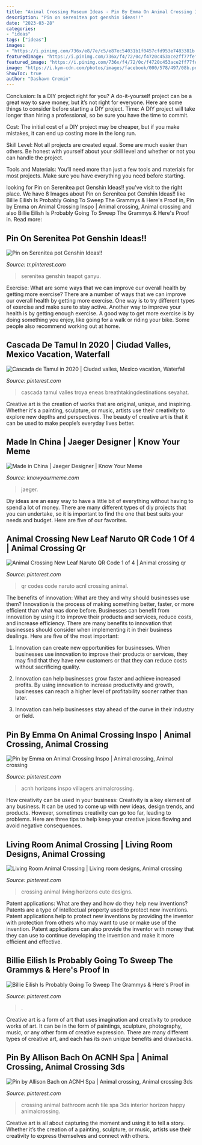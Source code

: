 ```yaml
---
title: "Animal Crossing Museum Ideas - Pin By Emma On Animal Crossing Inspo"
description: "Pin on serenitea pot genshin ideas!!"
date: "2023-03-28"
categories:
- "ideas"
tags: ["ideas"]
images:
- "https://i.pinimg.com/736x/e8/7e/c5/e87ec54031b1f0457cfd953e7483381b.jpg"
featuredImage: "https://i.pinimg.com/736x/f4/72/0c/f4720c453ace2ff77fef094493620b62.jpg"
featured_image: "https://i.pinimg.com/736x/f4/72/0c/f4720c453ace2ff77fef094493620b62.jpg"
image: "https://i.kym-cdn.com/photos/images/facebook/000/578/497/08b.png"
ShowToc: true
author: "Dashawn Cremin"
---
```



Conclusion: Is a DIY project right for you?
A do-it-yourself project can be a great way to save money, but it’s not right for everyone. Here are some things to consider before starting a DIY project.
Time: A DIY project will take longer than hiring a professional, so be sure you have the time to commit.

Cost: The initial cost of a DIY project may be cheaper, but if you make mistakes, it can end up costing more in the long run.

Skill Level: Not all projects are created equal. Some are much easier than others. Be honest with yourself about your skill level and whether or not you can handle the project.

Tools and Materials: You’ll need more than just a few tools and materials for most projects. Make sure you have everything you need before starting.

	

		
looking for Pin on Serenitea pot Genshin Ideas!! you've visit to the right place. We have 8 Images about Pin on Serenitea pot Genshin Ideas!! like Billie Eilish Is Probably Going To Sweep The Grammys &amp; Here&#039;s Proof in, Pin by Emma on Animal Crossing Inspo | Animal crossing, Animal crossing and also Billie Eilish Is Probably Going To Sweep The Grammys &amp; Here&#039;s Proof in. Read more:
		
    
## Pin On Serenitea Pot Genshin Ideas!!

<img loading=lazy src="https://i.pinimg.com/736x/fe/e3/9f/fee39f897a41979488ae4cd4612787d0.jpg" onerror="this.onerror=null;this.src='https://tse4.mm.bing.net/th?id=OIP.PzeNQCNEWKgKMQgeiR4mXgHaEE&amp;pid=15.1';" alt="Pin on Serenitea pot Genshin Ideas!!">

_Source: tr.pinterest.com_

>serenitea genshin teapot ganyu. 

	

Exercise: What are some ways that we can improve our overall health by getting more exercise?
There are a number of ways that we can improve our overall health by getting more exercise. One way is to try different types of exercise and make sure to stay active. Another way to improve your health is by getting enough exercise. A good way to get more exercise is by doing something you enjoy, like going for a walk or riding your bike. Some people also recommend working out at home.

    
## Cascada De Tamul In 2020 | Ciudad Valles, Mexico Vacation, Waterfall

<img loading=lazy src="https://i.pinimg.com/736x/33/5d/05/335d055cb6d9919bc0eb8c16a561e240.jpg" onerror="this.onerror=null;this.src='https://tse2.mm.bing.net/th?id=OIP.Em3csYpRro05h-84xQfu5AHaLF&amp;pid=15.1';" alt="Cascada de Tamul in 2020 | Ciudad valles, Mexico vacation, Waterfall">

_Source: pinterest.com_

>cascada tamul valles troya eneas breathtakingdestinations seyahat. 

	

Creative art is the creation of works that are original, unique, and inspiring. Whether it's a painting, sculpture, or music, artists use their creativity to explore new depths and perspectives. The beauty of creative art is that it can be used to make people’s everyday lives better.

    
## Made In China | Jaeger Designer | Know Your Meme

<img loading=lazy src="https://i.kym-cdn.com/photos/images/facebook/000/578/497/08b.png" onerror="this.onerror=null;this.src='https://tse1.mm.bing.net/th?id=OIP.E-ujU9-2qNxAod63p-lKigHaEK&amp;pid=15.1';" alt="Made in China | Jaeger Designer | Know Your Meme">

_Source: knowyourmeme.com_

>jaeger. 

	

Diy ideas are an easy way to have a little bit of everything without having to spend a lot of money. There are many different types of diy projects that you can undertake, so it is important to find the one that best suits your needs and budget. Here are five of our favorites.

    
## Animal Crossing New Leaf Naruto QR Code 1 Of 4 | Animal Crossing Qr

<img loading=lazy src="https://i.pinimg.com/736x/f3/c8/8f/f3c88f357d6d2bde90d8c76ed9d875d2--acnl-paths-acnl-qr-codes-paths-water.jpg" onerror="this.onerror=null;this.src='https://tse2.mm.bing.net/th?id=OIP.3Wwt9vmEW12WUqlIGQ_hzAAAAA&amp;pid=15.1';" alt="Animal Crossing New Leaf Naruto QR Code 1 of 4 | Animal crossing qr">

_Source: pinterest.com_

>qr codes code naruto acnl crossing animal. 

	

The benefits of innovation: What are they and why should businesses use them?
Innovation is the process of making something better, faster, or more efficient than what was done before. Businesses can benefit from innovation by using it to improve their products and services, reduce costs, and increase efficiency. There are many benefits to innovation that businesses should consider when implementing it in their business dealings. Here are five of the most important: 
1. Innovation can create new opportunities for businesses. When businesses use innovation to improve their products or services, they may find that they have new customers or that they can reduce costs without sacrificing quality. 

2. Innovation can help businesses grow faster and achieve increased profits. By using innovation to increase productivity and growth, businesses can reach a higher level of profitability sooner rather than later. 

3. Innovation can help businesses stay ahead of the curve in their industry or field.

    
## Pin By Emma On Animal Crossing Inspo | Animal Crossing, Animal Crossing

<img loading=lazy src="https://i.pinimg.com/736x/f4/72/0c/f4720c453ace2ff77fef094493620b62.jpg" onerror="this.onerror=null;this.src='https://tse1.mm.bing.net/th?id=OIP.N-TU3iI4wqvAAy3n-KCsGgHaFP&amp;pid=15.1';" alt="Pin by Emma on Animal Crossing Inspo | Animal crossing, Animal crossing">

_Source: pinterest.com_

>acnh horizons inspo villagers animalcrossing. 

	

How creativity can be used in your business:
Creativity is a key element of any business. It can be used to come up with new ideas, design trends, and products. However, sometimes creativity can go too far, leading to problems. Here are three tips to help keep your creative juices flowing and avoid negative consequences.

    
## Living Room Animal Crossing | Living Room Designs, Animal Crossing

<img loading=lazy src="https://i.pinimg.com/736x/e8/7e/c5/e87ec54031b1f0457cfd953e7483381b.jpg" onerror="this.onerror=null;this.src='https://tse1.mm.bing.net/th?id=OIP.CA8xVKzw0d0OWdQnX9FI9AHaEK&amp;pid=15.1';" alt="Living Room Animal Crossing | Living room designs, Animal crossing">

_Source: pinterest.com_

>crossing animal living horizons cute designs. 

	

Patent applications: What are they and how do they help new inventions?
Patents are a type of intellectual property used to protect new inventions. Patent applications help to protect new inventions by providing the inventor with protection from others who may want to use or make use of the invention. Patent applications can also provide the inventor with money that they can use to continue developing the invention and make it more efficient and effective.

    
## Billie Eilish Is Probably Going To Sweep The Grammys &amp; Here&#039;s Proof In

<img loading=lazy src="https://i.pinimg.com/736x/aa/c1/bb/aac1bbbfc71bab51f703dbab2403b780.jpg" onerror="this.onerror=null;this.src='https://tse3.mm.bing.net/th?id=OIP.vyr5k8B4sC3M12WQaBEOSwHaJ3&amp;pid=15.1';" alt="Billie Eilish Is Probably Going To Sweep The Grammys &amp; Here&#039;s Proof in">

_Source: pinterest.com_

>. 

	

Creative art is a form of art that uses imagination and creativity to produce works of art. It can be in the form of paintings, sculpture, photography, music, or any other form of creative expression. There are many different types of creative art, and each has its own unique benefits and drawbacks.

    
## Pin By Allison Bach On ACNH Spa | Animal Crossing, Animal Crossing 3ds

<img loading=lazy src="https://i.pinimg.com/736x/b2/86/f7/b286f70550f587053cad06f80dd99627.jpg" onerror="this.onerror=null;this.src='https://tse4.mm.bing.net/th?id=OIP.BjHJuKc8lAjLyP6g5Bc0wwHaLH&amp;pid=15.1';" alt="Pin by Allison Bach on ACNH Spa | Animal crossing, Animal crossing 3ds">

_Source: pinterest.com_

>crossing animal bathroom acnh tile spa 3ds interior horizon happy animalcrossing. 

	

Creative art is all about capturing the moment and using it to tell a story. Whether it’s the creation of a painting, sculpture, or music, artists use their creativity to express themselves and connect with others.

